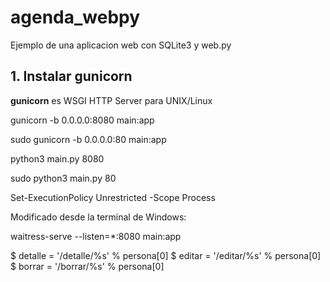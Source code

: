 # agenda_webpy
Ejemplo de una aplicacion web con SQLite3 y web.py


## 1. Instalar gunicorn

**gunicorn** es WSGI HTTP Server para UNIX/Linux


gunicorn -b 0.0.0.0:8080 main:app

sudo gunicorn -b 0.0.0.0:80 main:app

python3 main.py 8080

sudo python3 main.py 80

Set-ExecutionPolicy Unrestricted -Scope Process

Modificado desde la terminal de Windows:



waitress-serve --listen=*:8080 main:app


$ detalle = '/detalle/%s' % persona[0]
                    $ editar = '/editar/%s' % persona[0]
                    $ borrar = '/borrar/%s' % persona[0]
